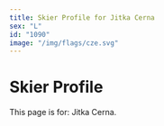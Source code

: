 ```yaml
---
title: Skier Profile for Jitka Cerna
sex: "L"
id: "1090"
image: "/img/flags/cze.svg" 
---
```


# Skier Profile

This page is for: Jitka Cerna.
    